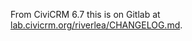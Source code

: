 From CiviCRM 6.7 this is on Gitlab at [lab.civicrm.org/riverlea/CHANGELOG.md](https://lab.civicrm.org/extensions/riverlea/-/blob/main/CHANGELOG.md).